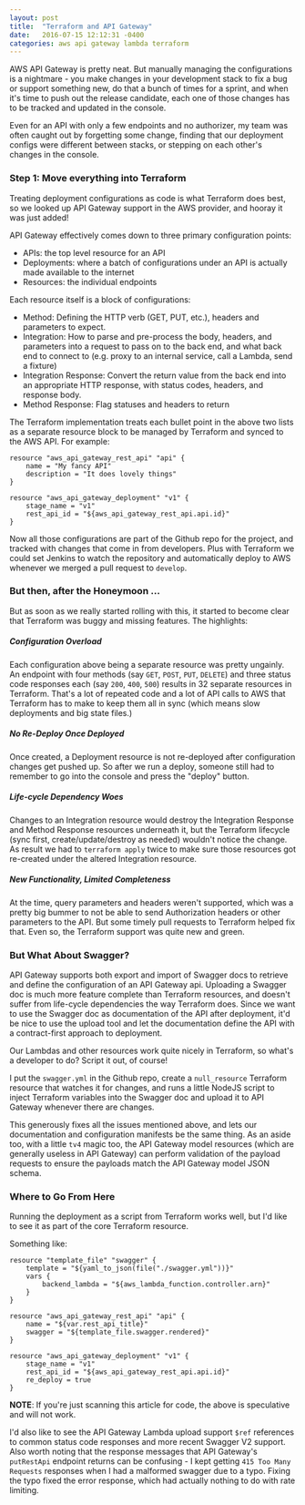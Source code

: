 ```yaml
---
layout: post
title:  "Terraform and API Gateway"
date:   2016-07-15 12:12:31 -0400
categories: aws api gateway lambda terraform
---
```

AWS API Gateway is pretty neat.  But manually managing the configurations is
a nightmare - you make changes in your development stack to fix a bug or support
something new, do that a bunch of times for a sprint, and when it's time to
push out the release candidate, each one of those changes has to be tracked
and updated in the console.

Even for an API with only a few endpoints and no authorizer, my team was often
caught out by forgetting some change, finding that our deployment configs
were different between stacks, or stepping on each other's changes in the
console.

### Step 1: Move everything into Terraform
Treating deployment configurations as code is what Terraform does best, so we
looked up API Gateway support in the AWS provider, and hooray it was just added!

API Gateway effectively comes down to three primary configuration points:

- APIs: the top level resource for an API
- Deployments: where a batch of configurations under an API is actually made
  available to the internet
- Resources: the individual endpoints

Each resource itself is a block of configurations:

- Method: Defining the HTTP verb (GET, PUT, etc.), headers and parameters to
  expect.
- Integration: How to parse and pre-process the body, headers, and parameters
  into a request to pass on to the back end, and what back end to connect to
  (e.g. proxy to an internal service, call a Lambda, send a fixture)
- Integration Response: Convert the return value from the back end into an
  appropriate HTTP response, with status codes, headers, and response body.
- Method Response: Flag statuses and headers to return

The Terraform implementation treats each bullet point in the above two lists
as a separate resource block to be managed by Terraform and synced to the
AWS API.  For example:

```hcf
resource "aws_api_gateway_rest_api" "api" {
    name = "My fancy API"
    description = "It does lovely things"
}

resource "aws_api_gateway_deployment" "v1" {
    stage_name = "v1"
    rest_api_id = "${aws_api_gateway_rest_api.api.id}"
}
```

Now all those configurations are part of the Github repo for the project, and
tracked with changes that come in from developers.  Plus with Terraform we
could set Jenkins to watch the repository and automatically deploy to AWS
whenever we merged a pull request to `develop`.

### But then, after the Honeymoon ...
But as soon as we really started rolling with this, it started to become clear
that Terraform was buggy and missing features.  The highlights:

##### **Configuration Overload**
Each configuration above being a separate resource was pretty ungainly.  An
endpoint with four methods (say `GET`, `POST`, `PUT`, `DELETE`) and three
status code responses each (say `200`, `400`, `500`) results in 32 separate
resources in Terraform.  That's a lot of repeated code and a lot of API calls
to AWS that Terraform has to make to keep them all in sync (which means slow
deployments and big state files.)

##### **No Re-Deploy Once Deployed**
Once created, a Deployment resource is not re-deployed after configuration
changes get pushed up.  So after we run a deploy, someone still had to
remember to go into the console and press the "deploy" button.

##### **Life-cycle Dependency Woes**
Changes to an Integration resource would destroy the Integration Response
and Method Response resources underneath it, but the Terraform lifecycle
(sync first, create/update/destroy as needed) wouldn't notice the change.  As
result we had to `terraform apply` twice to make sure those resources got
re-created under the altered Integration resource.

##### **New Functionality, Limited Completeness**
At the time, query parameters and headers weren't supported, which was a
pretty big bummer to not be able to send Authorization headers or other
parameters to the API.  But some timely pull requests to Terraform helped
fix that.  Even so, the Terraform support was quite new and green.

### **But What About Swagger?**
API Gateway supports both export and import of Swagger docs to retrieve and
define the configuration of an API Gateway api.  Uploading a Swagger doc is
much more feature complete than Terraform resources, and doesn't suffer from
life-cycle dependencies the way Terraform does.  Since we want to use the
Swagger doc as documentation of the API after deployment, it'd be nice to use
the upload tool and let the documentation define the API with a contract-first
approach to deployment.

Our Lambdas and other resources work quite nicely in Terraform, so what's a
developer to do?  Script it out, of course!

I put the `swagger.yml` in the Github repo, create a `null_resource` Terraform
resource that watches it for changes, and runs a little NodeJS script to inject
Terraform variables into the Swagger doc and upload it to API Gateway whenever
there are changes.

This generously fixes all the issues mentioned above, and lets our documentation
and configuration manifests be the same thing.  As an aside too, with a little
`tv4` magic too, the API Gateway model resources (which are generally useless
in API Gateway) can perform validation of the payload requests to ensure the
payloads match the API Gateway model JSON schema.

### Where to Go From Here
Running the deployment as a script from Terraform works well, but I'd like to
see it as part of the core Terraform resource.

Something like:
```
resource "template_file" "swagger" {
    template = "${yaml_to_json(file("./swagger.yml"))}"
    vars {
        backend_lambda = "${aws_lambda_function.controller.arn}"
    }
}

resource "aws_api_gateway_rest_api" "api" {
    name = "${var.rest_api_title}"
    swagger = "${template_file.swagger.rendered}"
}

resource "aws_api_gateway_deployment" "v1" {
    stage_name = "v1"
    rest_api_id = "${aws_api_gateway_rest_api.api.id}"
    re_deploy = true
}
```
**NOTE**: If you're just scanning this article for code, the above is speculative
and will not work.

I'd also like to see the API Gateway Lambda upload support `$ref` references
to common status code responses and more recent Swagger V2 support.  Also worth
noting that the response messages that API Gateway's `putRestApi` endpoint
returns can be confusing - I kept getting `415 Too Many Requests` responses
when I had a malformed swagger due to a typo.  Fixing the typo fixed the error
response, which had actually nothing to do with rate limiting.
